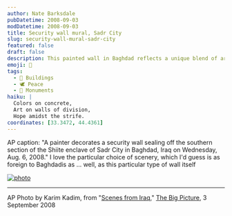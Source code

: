```yaml
---
author: Nate Barksdale
pubDatetime: 2008-09-03
modDatetime: 2008-09-03
title: Security wall mural, Sadr City
slug: security-wall-mural-sadr-city
featured: false
draft: false
description: This painted wall in Baghdad reflects a unique blend of art and the stark realities of security in urban spaces.
emoji: 🎨
tags:
  - 🏢 Buildings
  - 🕊️ Peace
  - 🕌 Monuments
haiku: |
  Colors on concrete,  
  Art on walls of division,  
  Hope amidst the strife.
coordinates: [33.3472, 44.4361]
---
```


AP caption: "A painter decorates a security wall sealing off the southern section of the Shiite enclave of Sadr City in Baghdad, Iraq on Wednesday, Aug. 6, 2008." I love the particular choice of scenery, which I'd guess is as foreign to Baghdadis as ... well, as this particular type of wall itself

[![photo](http://culture-making.com/media/iraq25.jpg)](http://www.boston.com/bigpicture/2008/09/scenes_from_iraq.html#photo24)

---

AP Photo by Karim Kadim, from "[Scenes from Iraq](http://web.archive.org/web/20160112155751/http://www.boston.com/bigpicture/2008/09/scenes_from_iraq.html)," [The Big Picture](http://web.archive.org/web/20141111060414/http://www.boston.com/bigpicture/), 3 September 2008
